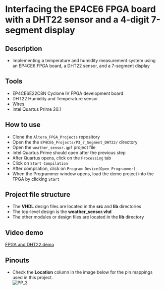 # Interfacing the EP4CE6 FPGA board with a DHT22 sensor and a 4-digit 7-segment display  

## Description    
- Implementing a temperature and humidity measurement system using an EP4CE6 FPGA board, a DHT22 sensor, and a 7-segment display

## Tools  
- EP4CE6E22C8N Cyclone IV FPGA development board
- DHT22 Humidity and Temperature sensor
- Wires  
- Intel Quartus Prime 20.1  

## How to use  
- Clone the ``Altera_FPGA_Projects`` repository  
- Open the the ``EP4CE6_Projects/P3_7_Segment_DHT22/`` directory  
- Open the ``weather_sensor.qpf`` project file  
- Intel Quartus Prime should open after the previous step  
- After Quartus opens, click on the ``Processing`` tab  
- Click on ``Start Compilation``  
- After compilation, click on ``Program Device(Open Programmer)``  
- When the Programmer window opens, load the demo project into the FPGA by clicking ``Start``  

## Project file structure  
- The **VHDL** design files are located in the **src** and **lib** directories  
- The top-level design is the **weather_sensor.vhd**  
- The other modules or design files are located in the **lib** directory  

## Video demo  
[FPGA and DHT22 demo](https://drive.google.com/file/d/1Pk7GPQSu7bS2-IVy8dPdvYJIUd7pJAdc/view?usp=sharing)  

## Pinouts  
- Check the **Location** column in the image below for the pin mappings used in this project.  
![PP_3](https://github.com/MUDAL/Altera_FPGA_Projects/assets/46250887/beb583dd-44c8-4b77-8591-7ee5843d913f)  



